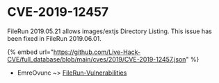 # CVE-2019-12457

FileRun 2019.05.21 allows images/extjs Directory Listing. This issue has been fixed in FileRun 2019.06.01.

{% embed url="https://github.com/Live-Hack-CVE/full_database/blob/main/cves/2019/CVE-2019-12457.json" %}


* EmreOvunc ~> [FileRun-Vulnerabilities](https://www.alice-snow.ru/2019/database/cve-2019-12457/filerun-vulnerabilities-emreovunc)